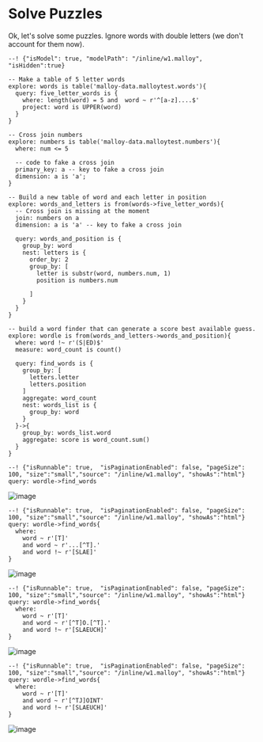 # Solve Puzzles

Ok, let's solve some puzzles.  Ignore words with double letters (we don't account for them now).

```malloy
--! {"isModel": true, "modelPath": "/inline/w1.malloy", "isHidden":true}

-- Make a table of 5 letter words
explore: words is table('malloy-data.malloytest.words'){
  query: five_letter_words is {
    where: length(word) = 5 and  word ~ r'^[a-z]....$'
    project: word is UPPER(word)
  }
}

-- Cross join numbers
explore: numbers is table('malloy-data.malloytest.numbers'){
  where: num <= 5

  -- code to fake a cross join
  primary_key: a -- key to fake a cross join
  dimension: a is 'a';
}

-- Build a new table of word and each letter in position
explore: words_and_letters is from(words->five_letter_words){
  -- Cross join is missing at the moment
  join: numbers on a
  dimension: a is 'a' -- key to fake a cross join

  query: words_and_position is {
    group_by: word
    nest: letters is {
      order_by: 2
      group_by: [
        letter is substr(word, numbers.num, 1)
        position is numbers.num

      ]
    }
  }
}

-- build a word finder that can generate a score best available guess.
explore: wordle is from(words_and_letters->words_and_position){
  where: word !~ r'(S|ED)$'
  measure: word_count is count()

  query: find_words is {
    group_by: [
      letters.letter
      letters.position
    ]
    aggregate: word_count
    nest: words_list is {
      group_by: word
    }
  }->{
    group_by: words_list.word
    aggregate: score is word_count.sum()
  }
}
```

```malloy
--! {"isRunnable": true,  "isPaginationEnabled": false, "pageSize": 100, "size":"small","source": "/inline/w1.malloy", "showAs":"html"}
query: wordle->find_words
```

![image](https://user-images.githubusercontent.com/1093458/150233754-adc4c730-73ce-4430-8640-07bfc512529a.png)

```malloy
--! {"isRunnable": true,  "isPaginationEnabled": false, "pageSize": 100, "size":"small","source": "/inline/w1.malloy", "showAs":"html"}
query: wordle->find_words{
  where:
    word ~ r'[T]'
    and word ~ r'...[^T].'
    and word !~ r'[SLAE]'
}
```

![image](https://user-images.githubusercontent.com/1093458/150234599-e90ab598-84e7-434f-bcba-5279c96d7ede.png)

```malloy
--! {"isRunnable": true,  "isPaginationEnabled": false, "pageSize": 100, "size":"small","source": "/inline/w1.malloy", "showAs":"html"}
query: wordle->find_words{
  where:
    word ~ r'[T]'
    and word ~ r'[^T]O.[^T].'
    and word !~ r'[SLAEUCH]'
}
```

![image](https://user-images.githubusercontent.com/1093458/150234924-895245c0-0a1c-48be-a14a-7ca23465dca0.png)

```malloy
--! {"isRunnable": true,  "isPaginationEnabled": false, "pageSize": 100, "size":"small","source": "/inline/w1.malloy", "showAs":"html"}
query: wordle->find_words{
  where:
    word ~ r'[T]'
    and word ~ r'[^TJ]OINT'
    and word !~ r'[SLAEUCH]'
}
```
![image](https://user-images.githubusercontent.com/1093458/150235059-6621374b-e083-472f-965c-54ca21a8c433.png)
